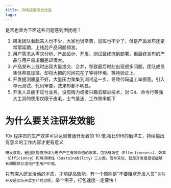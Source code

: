 ```yaml
---
title: 持续提高研发效能
tags:
---
```

  是否也曾为下面这些问题感到困扰呢？
1. 研发团队看起来人也不少，大家也很辛苦，加班也不少了，但是产品发布还是常常延期，上线后产品问题频发。
2. 用户需求从需求分析、产品设计、开发、测试最终流到部署，但最终发布的产品与用户需求偏差却很大。
3. 产品发布上线时出现大量提交、合并，导致最后时刻出现很多问题，团队成员集体熬夜加班，却将大把的时间花在了等待环境、等待验证上。
4. 开发提测质量不好，大量压力聚集到测试这一步，导致代码返工率很高。引入单元测试、代码审查，效果却都不明显。
5. 开发人员疲于应付业务，没有精力或者兴趣去精进技术，对 Git、命令行等强大工具的使用仅限于皮毛，士气低迷、工作效率低下

<!-- more -->

# 为什么要关注研发效能

  10x 程序员的生产效率可以达到普通开发者的 10 倍,相比996的磨洋工，持续输出有意义的工作内容才更有意义

```
研发效能，是团队能够持续为用户产生有效价值的效率，包括有效性（Effectiveness）、效率（Efficiency）和可持续性（Sustainability）三方面。简单来说，就是开发者是否能够长期既快又准地产生用户价值。
```
只有深入研发活动的本质，才能提高效能，有一个原则是“不要阻塞开发人员” `实际开发是实际开展生产的过程`，举个例子，打包速度一定要快！
